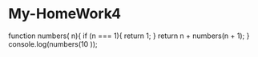 # My-HomeWork4
function numbers( n){
    if (n === 1){
    return 1;
}
     return n + numbers(n + 1);
}
  console.log(numbers(10 ));
